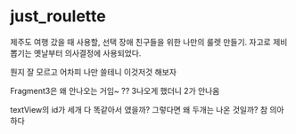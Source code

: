 # just_roulette
제주도 여행 갔을 때 사용할, 선택 장애 친구들을 위한 나만의 룰렛 만들기. 자고로 제비뽑기는 옛날부터 의사결정에 사용되었다.

뭔지 잘 모르고 어차피 나만 쓸테니 이것저것 해보자

Fragment3은 왜 안나오는 거임~
?? 3나오게 했더니 2가 안나옴

textView의 id가 세개 다 똑같아서 였을까? 그렇다면 왜 두개는 나온 것일까? 참 의아하다
